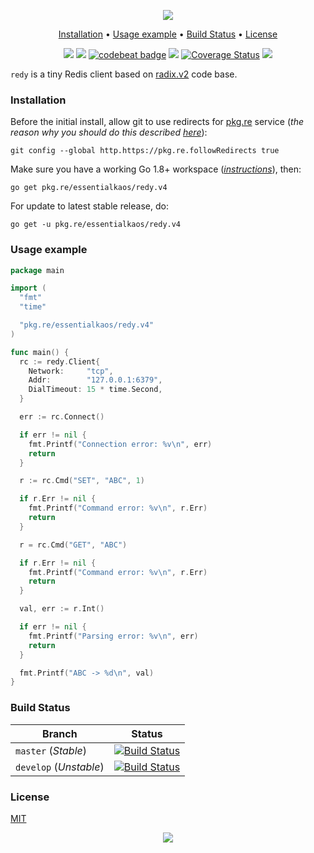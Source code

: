 <p align="center"><a href="#readme"><img src="https://gh.kaos.st/go-redy.svg"/></a></p>

<p align="center"><a href="#installation">Installation</a> • <a href="#usage-example">Usage example</a> • <a href="#build-status">Build Status</a> • <a href="#license">License</a></p>

<p align="center">
  <a href="https://godoc.org/pkg.re/essentialkaos/redy.v4"><img src="https://godoc.org/pkg.re/essentialkaos/redy.v4?status.svg"></a>
  <a href="https://goreportcard.com/report/github.com/essentialkaos/redy"><img src="https://goreportcard.com/badge/github.com/essentialkaos/redy"></a>
  <a href="https://codebeat.co/projects/github-com-essentialkaos-redy-master"><img alt="codebeat badge" src="https://codebeat.co/badges/1398d17c-e335-43c7-92d7-3aa484b2454c" /></a>
  <a href="https://travis-ci.org/essentialkaos/redy"><img src="https://travis-ci.org/essentialkaos/redy.svg"></a>
  <a href='https://coveralls.io/github/essentialkaos/redy'><img src='https://coveralls.io/repos/github/essentialkaos/redy/badge.svg' alt='Coverage Status' /></a>
  <a href="https://github.com/essentialkaos/redy/blob/master/LICENSE"><img src="https://gh.kaos.st/mit.svg"></a>
</p>

`redy` is a tiny Redis client based on [radix.v2](https://github.com/mediocregopher/radix.v2) code base.

### Installation

Before the initial install, allow git to use redirects for [pkg.re](https://github.com/essentialkaos/pkgre) service (_the reason why you should do this described [here](https://github.com/essentialkaos/pkgre#git-support)_):

```
git config --global http.https://pkg.re.followRedirects true
```

Make sure you have a working Go 1.8+ workspace (_[instructions](https://golang.org/doc/install)_), then:

```
go get pkg.re/essentialkaos/redy.v4
```

For update to latest stable release, do:

```
go get -u pkg.re/essentialkaos/redy.v4
```

### Usage example
```go
package main

import (
  "fmt"
  "time"

  "pkg.re/essentialkaos/redy.v4"
)

func main() {
  rc := redy.Client{
    Network:     "tcp",
    Addr:        "127.0.0.1:6379",
    DialTimeout: 15 * time.Second,
  }

  err := rc.Connect()

  if err != nil {
    fmt.Printf("Connection error: %v\n", err)
    return
  }

  r := rc.Cmd("SET", "ABC", 1)

  if r.Err != nil {
    fmt.Printf("Command error: %v\n", r.Err)
    return
  }

  r = rc.Cmd("GET", "ABC")

  if r.Err != nil {
    fmt.Printf("Command error: %v\n", r.Err)
    return
  }

  val, err := r.Int()

  if err != nil {
    fmt.Printf("Parsing error: %v\n", err)
    return
  }

  fmt.Printf("ABC -> %d\n", val)
}
```

### Build Status

| Branch     | Status |
|------------|--------|
| `master` (_Stable_) | [![Build Status](https://travis-ci.org/essentialkaos/redy.svg?branch=master)](https://travis-ci.org/essentialkaos/redy) |
| `develop` (_Unstable_) | [![Build Status](https://travis-ci.org/essentialkaos/redy.svg?branch=develop)](https://travis-ci.org/essentialkaos/redy) |

### License

[MIT](LICENSE)

<p align="center"><a href="https://essentialkaos.com"><img src="https://gh.kaos.st/ekgh.svg"/></a></p>
